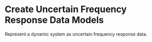 # **Create Uncertain Frequency Response Data Models**

Represent a dynamic system as uncertain frequency response data.
